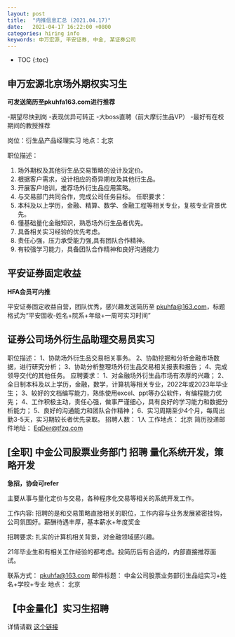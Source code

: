 ```yaml
---
layout: post
title:  "内推信息汇总 (2021.04.17)"
date:   2021-04-17 16:22:00 +0800
categories: hiring info
keywords: 申万宏源, 平安证券, 中金, 某证券公司
---
```


* TOC
{:toc}

## 申万宏源北京场外期权实习生

**可发送简历至pkuhfa163.com进行推荐**

-期望尽快到岗
-表现优异可转正
-大boss直聘（前大摩衍生品VP）
-最好有在校期间的教授推荐

岗位：衍生品产品经理实习
地点：北京
 
职位描述：
1. 场外期权及其他衍生品交易策略的设计及定价。
2. 根据客户需求，设计相应的奇异期权及其他衍生品。
3. 开展客户培训，推荐场外衍生品应用策略。
4. 与交易部门共同合作，完成公司任务目标。
任职要求：
1. 本科及以上学历，金融、精算、数学、金融工程等相关专业，复核专业背景优先。
2. 懂基础量化金融知识，熟悉场外衍生品者优先。
3. 具备相关实习经验的优先考虑。
4. 责任心强，压力承受能力强,具有团队合作精神。
5. 有较强学习能力，具备团队合作精神和良好沟通能力


## 平安证券固定收益

**HFA会员可内推**

平安证券固定收益自营，团队优秀，感兴趣发送简历至 pkuhfa@163.com，标题格式为“平安固收-姓名+院系+年级+一周可实习时间”

## 证券公司场外衍生品助理交易员实习

职位描述：
1、协助场外衍生品交易相关事务。
2、协助挖掘和分析金融市场数据，进行研究分析；
3、协助分析整理场外衍生品交易相关报表和报告；
4、完成领导交代的其他任务。
应聘要求：
1、对金融场外衍生品市场有浓厚的兴趣；
2、全日制本科及以上学历，金融，数学，计算机等相关专业，2022年或2023年毕业生；
3、较好的文档编写能力，熟练使用excel、ppt等办公软件，有编程能力优先；
4、工作积极主动，责任心强，做事严谨细心，具有良好的学习能力和数据分析能力；
5、良好的沟通能力和团队合作精神；
6、实习周期至少4个月，每周出勤3-5天，实习期较长者优先录取。
招聘人数：
1人
工作地点：
北京
简历投递邮件地址：
EqDer@tfzq.com

## [全职] 中金公司股票业务部门 招聘 量化系统开发，策略开发

**急招，协会可refer**

主要从事与量化定价与交易，各种程序化交易等相关的系统开发工作。

工作内容:
招聘的是和交易策略直接相关的职位，工作内容与业务发展紧密挂钩，公司氛围好。薪酬待遇丰厚，基本薪水+年度奖金

招聘要求:
扎实的计算机相关背景，对金融领域感兴趣。

21年毕业生和有相关工作经验的都考虑。投简历后有合适的，内部直接推荐面试。

联系方式： pkuhfa@163.com
邮件标题： 中金公司股票业务部衍生品组实习+姓名+学校+专业
地点： 北京

## 【中金量化】实习生招聘

详情请戳 [这个链接](https://mp.weixin.qq.com/s/mfZWWdh20En61soYWRoRTg)